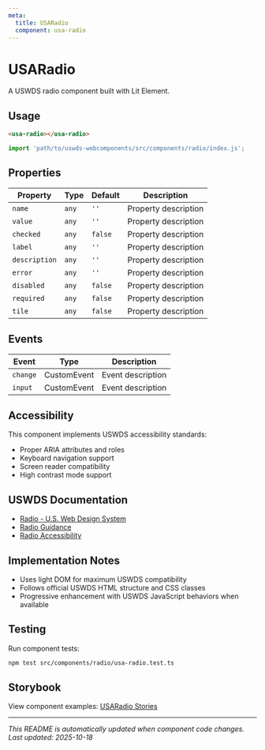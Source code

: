 ```yaml
---
meta:
  title: USARadio
  component: usa-radio
---
```


# USARadio

A USWDS radio component built with Lit Element.

## Usage

```html
<usa-radio></usa-radio>
```

```javascript
import 'path/to/uswds-webcomponents/src/components/radio/index.js';
```

## Properties

| Property      | Type  | Default | Description          |
| ------------- | ----- | ------- | -------------------- |
| `name`        | `any` | `''`    | Property description |
| `value`       | `any` | `''`    | Property description |
| `checked`     | `any` | `false` | Property description |
| `label`       | `any` | `''`    | Property description |
| `description` | `any` | `''`    | Property description |
| `error`       | `any` | `''`    | Property description |
| `disabled`    | `any` | `false` | Property description |
| `required`    | `any` | `false` | Property description |
| `tile`        | `any` | `false` | Property description |

## Events

| Event    | Type        | Description       |
| -------- | ----------- | ----------------- |
| `change` | CustomEvent | Event description |
| `input`  | CustomEvent | Event description |

## Accessibility

This component implements USWDS accessibility standards:

- Proper ARIA attributes and roles
- Keyboard navigation support
- Screen reader compatibility
- High contrast mode support

## USWDS Documentation

- [Radio - U.S. Web Design System](https://designsystem.digital.gov/components/radio/)
- [Radio Guidance](https://designsystem.digital.gov/components/radio/#guidance)
- [Radio Accessibility](https://designsystem.digital.gov/components/radio/#accessibility)

## Implementation Notes

- Uses light DOM for maximum USWDS compatibility
- Follows official USWDS HTML structure and CSS classes
- Progressive enhancement with USWDS JavaScript behaviors when available

## Testing

Run component tests:

```bash
npm test src/components/radio/usa-radio.test.ts
```

## Storybook

View component examples: [USARadio Stories](http://localhost:6006/?path=/story/components-radio)

---

_This README is automatically updated when component code changes._
_Last updated: 2025-10-18_

